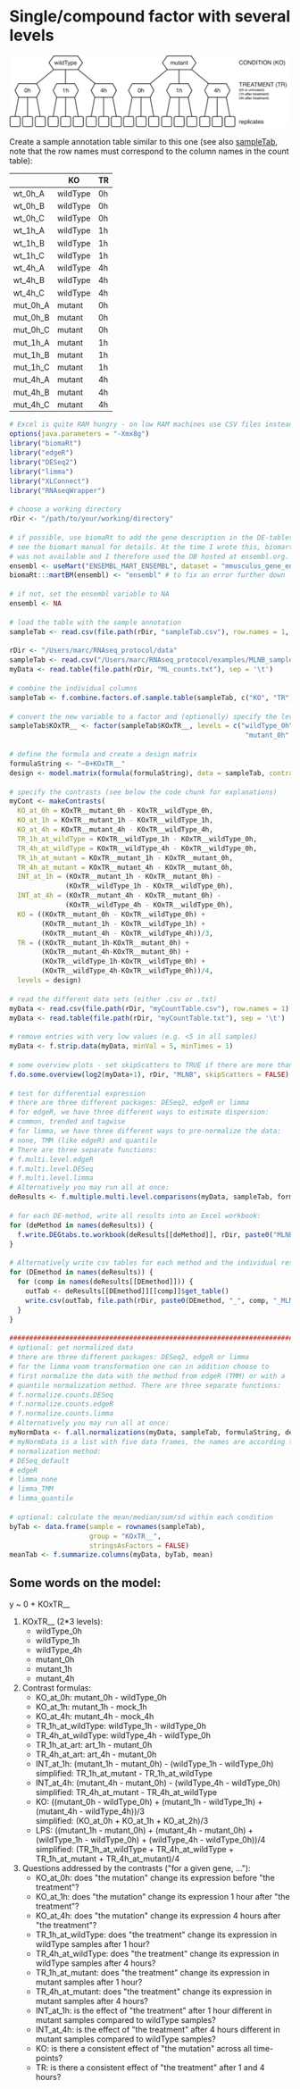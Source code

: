 # Single/compound factor with several levels

![multilevelNoBatch](MLNB_sampleFig.png)

Create a sample annotation table similar to this one (see also [sampleTab](MLNB_sampleTab.csv), note that the row names must correspond to the column names in the count table):

|          | KO       | TR |
|----------|----------|----|
| wt_0h_A  | wildType | 0h |
| wt_0h_B  | wildType | 0h |
| wt_0h_C  | wildType | 0h |
| wt_1h_A  | wildType | 1h |
| wt_1h_B  | wildType | 1h |
| wt_1h_C  | wildType | 1h |
| wt_4h_A  | wildType | 4h |
| wt_4h_B  | wildType | 4h |
| wt_4h_C  | wildType | 4h |
| mut_0h_A | mutant   | 0h |
| mut_0h_B | mutant   | 0h |
| mut_0h_C | mutant   | 0h |
| mut_1h_A | mutant   | 1h |
| mut_1h_B | mutant   | 1h |
| mut_1h_C | mutant   | 1h |
| mut_4h_A | mutant   | 4h |
| mut_4h_B | mutant   | 4h |
| mut_4h_C | mutant   | 4h |

```R
# Excel is quite RAM hungry - on low RAM machines use CSV files instead or set ensemble <- NA
options(java.parameters = "-Xmx8g")
library("biomaRt")
library("edgeR")
library("DESeq2")
library("limma")
library("XLConnect")
library("RNAseqWrapper")

# choose a working directory
rDir <- "/path/to/your/working/directory"

# if possible, use biomaRt to add the gene description in the DE-tables
# see the biomart manual for details. At the time I wrote this, biomart.org
# was not available and I therefore used the DB hosted at ensembl.org.
ensembl <- useMart("ENSEMBL_MART_ENSEMBL", dataset = "mmusculus_gene_ensembl", host="www.ensembl.org")
biomaRt:::martBM(ensembl) <- "ensembl" # to fix an error further down

# if not, set the ensembl variable to NA
ensembl <- NA

# load the table with the sample annotation
sampleTab <- read.csv(file.path(rDir, "sampleTab.csv"), row.names = 1, stringsAsFactors = FALSE)

rDir <- "/Users/marc/RNAseq_protocol/data"
sampleTab <- read.csv("/Users/marc/RNAseq_protocol/examples/MLNB_sampleTab.csv", row.names = 1, stringsAsFactors = FALSE)
myData <- read.table(file.path(rDir, "ML_counts.txt"), sep = '\t')

# combine the individual columns
sampleTab <- f.combine.factors.of.sample.table(sampleTab, c("KO", "TR"))

# convert the new variable to a factor and (optionally) specify the levels
sampleTab$KOxTR__ <- factor(sampleTab$KOxTR__, levels = c("wildType_0h", "wildType_1h", "wildType_4h",
                                                           "mutant_0h", "mutant_1h", "mutant_4h"))

# define the formula and create a design matrix
formulaString <- "~0+KOxTR__"
design <- model.matrix(formula(formulaString), data = sampleTab, contrasts.arg = NULL)

# specify the contrasts (see below the code chunk for explanations)
myCont <- makeContrasts(
  KO_at_0h = KOxTR__mutant_0h - KOxTR__wildType_0h,
  KO_at_1h = KOxTR__mutant_1h - KOxTR__wildType_1h,
  KO_at_4h = KOxTR__mutant_4h - KOxTR__wildType_4h,
  TR_1h_at_wildType = KOxTR__wildType_1h - KOxTR__wildType_0h,
  TR_4h_at_wildType = KOxTR__wildType_4h - KOxTR__wildType_0h,
  TR_1h_at_mutant = KOxTR__mutant_1h - KOxTR__mutant_0h,
  TR_4h_at_mutant = KOxTR__mutant_4h - KOxTR__mutant_0h,
  INT_at_1h = (KOxTR__mutant_1h - KOxTR__mutant_0h) - 
              (KOxTR__wildType_1h - KOxTR__wildType_0h),
  INT_at_4h = (KOxTR__mutant_4h - KOxTR__mutant_0h) - 
              (KOxTR__wildType_4h - KOxTR__wildType_0h),
  KO = ((KOxTR__mutant_0h - KOxTR__wildType_0h) + 
        (KOxTR__mutant_1h - KOxTR__wildType_1h) + 
        (KOxTR__mutant_4h - KOxTR__wildType_4h))/3,
  TR = ((KOxTR__mutant_1h-KOxTR__mutant_0h) + 
        (KOxTR__mutant_4h-KOxTR__mutant_0h) + 
        (KOxTR__wildType_1h-KOxTR__wildType_0h) + 
        (KOxTR__wildType_4h-KOxTR__wildType_0h))/4,
  levels = design)

# read the different data sets (either .csv or .txt)
myData <- read.csv(file.path(rDir, "myCountTable.csv"), row.names = 1)
myData <- read.table(file.path(rDir, "myCountTable.txt"), sep = '\t')

# remove entries with very low values (e.g. <5 in all samples)
myData <- f.strip.data(myData, minVal = 5, minTimes = 1)

# some overview plots - set skipScatters to TRUE if there are more than 16 samples
f.do.some.overview(log2(myData+1), rDir, "MLNB", skipScatters = FALSE)

# test for differential expression
# there are three different packages: DESeq2, edgeR or limma
# for edgeR, we have three different ways to estimate dispersion:
# common, trended and tagwise
# for limma, we have three different ways to pre-normalize the data:
# none, TMM (like edgeR) and quantile
# There are three separate functions:
# f.multi.level.edgeR
# f.multi.level.DESeq
# f.multi.level.limma
# Alternatively you may run all at once:
deResults <- f.multiple.multi.level.comparisons(myData, sampleTab, formulaString, myCont, design)

# for each DE-method, write all results into an Excel workbook:
for (deMethod in names(deResults)) {
  f.write.DEGtabs.to.workbook(deResults[[deMethod]], rDir, paste0("MLNB_", deMethod), ensembl)
}

# Alternatively write csv tables for each method and the individual results
for (DEmethod in names(deResults)) {
  for (comp in names(deResults[[DEmethod]])) {
    outTab <- deResults[[DEmethod]][[comp]]$get_table()
    write.csv(outTab, file.path(rDir, paste0(DEmethod, "_", comp, "_MLNB.csv")))
  }
}

#########################################################################################
# optional: get normalized data
# there are three different packages: DESeq2, edgeR or limma
# for the limma voom transformation one can in addition choose to
# first normalize the data with the method from edgeR (TMM) or with a
# quantile normalization method. There are three separate functions:
# f.normalize.counts.DESeq
# f.normalize.counts.edgeR
# f.normalize.counts.limma
# Alternatively you may run all at once:
myNormData <- f.all.normalizations(myData, sampleTab, formulaString, design)
# myNormData is a list with five data frames, the names are according to the
# normalization method:
# DESeq_default
# edgeR
# limma_none
# limma_TMM
# limma_quantile

# optional: calculate the mean/median/sum/sd within each condition
byTab <- data.frame(sample = rownames(sampleTab),
                    group = "KOxTR__",
                    stringsAsFactors = FALSE)
meanTab <- f.summarize.columns(myData, byTab, mean)
```

## Some words on the model:

y ~ 0 + KOxTR__

1. KOxTR__ (2*3 levels):
    + wildType_0h
    + wildType_1h
    + wildType_4h
    + mutant_0h
    + mutant_1h
    + mutant_4h
2. Contrast formulas:
    + KO_at_0h: mutant_0h - wildType_0h
    + KO_at_1h: mutant_1h - mock_1h
    + KO_at_4h: mutant_4h - mock_4h
    + TR_1h_at_wildType: wildType_1h - wildType_0h
    + TR_4h_at_wildType: wildType_4h - wildType_0h
    + TR_1h_at_art: art_1h - mutant_0h
    + TR_4h_at_art: art_4h - mutant_0h
    + INT_at_1h: (mutant_1h - mutant_0h) - (wildType_1h - wildType_0h)\
        simplified: TR_1h_at_mutant - TR_1h_at_wildType
    + INT_at_4h: (mutant_4h - mutant_0h) - (wildType_4h - wildType_0h)\
        simplified: TR_4h_at_mutant - TR_4h_at_wildType
    + KO: ((mutant_0h - wildType_0h) + (mutant_1h - wildType_1h) + (mutant_4h - wildType_4h))/3\
        simplified: (KO_at_0h + KO_at_1h + KO_at_2h)/3
    + LPS: ((mutant_1h - mutant_0h) + (mutant_4h - mutant_0h) + (wildType_1h - wildType_0h) + (wildType_4h - wildType_0h))/4\
        simplified: (TR_1h_at_wildType + TR_4h_at_wildType + TR_1h_at_mutant + TR_4h_at_mutant)/4
3. Questions addressed by the contrasts ("for a given gene, ..."):
    + KO_at_0h: does "the mutation" change its expression before "the treatment"?
    + KO_at_1h: does "the mutation" change its expression 1 hour after "the treatment"?
    + KO_at_4h: does "the mutation" change its expression 4 hours after "the treatment"?
    + TR_1h_at_wildType: does "the treatment" change its expression in wildType samples after 1 hour?
    + TR_4h_at_wildType: does "the treatment" change its expression in wildType samples after 4 hours?
    + TR_1h_at_mutant: does "the treatment" change its expression in mutant samples after 1 hour?
    + TR_4h_at_mutant: does "the treatment" change its expression in mutant samples after 4 hours?
    + INT_at_1h: is the effect of "the treatment" after 1 hour different in mutant samples compared to wildType samples?
    + INT_at_4h: is the effect of "the treatment" after 4 hours different in mutant samples compared to wildType samples?
    + KO: is there a consistent effect of "the mutation" across all time-points?
    + TR: is there a consistent effect of "the treatment" after 1 and 4 hours?


